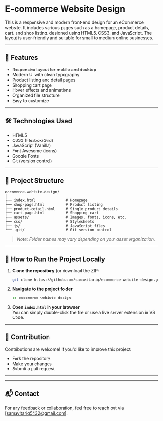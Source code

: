 # E-commerce Website Design

This is a responsive and modern front-end design for an eCommerce website. It includes various pages such as a homepage, product details, cart, and shop listing, designed using HTML5, CSS3, and JavaScript. The layout is user-friendly and suitable for small to medium online businesses.

---

## 🌟 Features

- Responsive layout for mobile and desktop
- Modern UI with clean typography
- Product listing and detail pages
- Shopping cart page
- Hover effects and animations
- Organized file structure
- Easy to customize

---

## 🛠️ Technologies Used

- HTML5
- CSS3 (Flexbox/Grid)
- JavaScript (Vanilla)
- Font Awesome (icons)
- Google Fonts
- Git (version control)

---

## 📁 Project Structure

```
eccomerce-webiste-design/
│
├── index.html              # Homepage
├── shop-page.html          # Product listing
├── product-detail.html     # Single product details
├── cart-page.html          # Shopping cart
├── assets/                 # Images, fonts, icons, etc.
├── css/                    # Stylesheets
├── js/                     # JavaScript files
└── .git/                   # Git version control
```

> *Note: Folder names may vary depending on your asset organization.*

---

## 🚀 How to Run the Project Locally

1. **Clone the repository** (or download the ZIP)
    ```bash
    git clone https://github.com/samavitariq/ecommerce-website-design.git
    ```

2. **Navigate to the project folder**
    ```bash
    cd eccomerce-webiste-design
    ```

3. **Open `index.html` in your browser**  
   You can simply double-click the file or use a live server extension in VS Code.

---

## 🤝 Contribution

Contributions are welcome! If you'd like to improve this project:

- Fork the repository
- Make your changes
- Submit a pull request

---


---

## 📬 Contact

For any feedback or collaboration, feel free to reach out via [samavitariq5432@gmail.com].